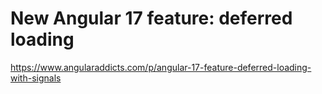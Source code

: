 # New Angular 17 feature: deferred loading
https://www.angularaddicts.com/p/angular-17-feature-deferred-loading-with-signals
